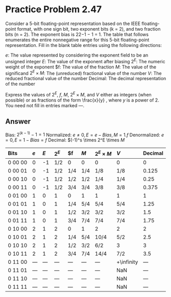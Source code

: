 # Practice Problem 2.47

Consider a 5-bit floating-point representation based on the IEEE floating-point format, with one sign bit, two exponent bits (k = 2), and two fraction bits (n = 2). The exponent bias is 22−1 − 1 = 1. The table that follows enumerates the entire nonnegative range for this 5-bit floating-point representation. Fill in the blank table entries using the following directions:

$e$: The value represented by considering the exponent field to be an unsigned integer
$E$: The value of the exponent after biasing
$2^E$: The numeric weight of the exponent
$f: The value of the fraction
$M$: The value of the significand
$2^E \times M$: The (unreduced) fractional value of the number
$V$: The reduced fractional value of the number
Decimal: The decimal representation of the number

Express the values of $2^E$, $f$, $M$, $2^E \times M$, and $V$ either as integers (when possible) or as fractions of the form \frac{x}{y} , where $y$ is a power of 2. You need not fill in entries marked —.

## Answer

Bias: $2^(k - 1) - 1 = 1$
Normalized: $e \neq 0, E = e - Bias, M = 1.f$
Denormalized: $e = 0, E = 1 - Bias = f$
Decimal: $(-1)^s \times 2^E \times $M$

| Bits    | $e$ | $E$ | $2^E$ | $f  | $M$ | $2^E \times M$ | $V$              | Decimal         |
| :--     | :-- | :-- | :--   | :-- | :-- | :--            | :--              | :--             |
| 0 00 00 | 0   | -1  |  1/2  | 0   | 0   | 0              | 0                | 0               |
| 0 00 01 | 0   | -1  |  1/2  | 1/4 | 1/4 | 1/8            | 1/8              | 0.125           |
| 0 00 10 | 0   | -1  |  1/2  | 1/2 | 1/2 | 1/4            | 1/4              | 0.25            |
| 0 00 11 | 0   | -1  |  1/2  | 3/4 | 3/4 | 3/8            | 3/8              | 0.375           |
| 0 01 00 | 1   |  0  |  1    | 0   | 1   | 1              | 1                | 1               |
| 0 01 01 | 1   |  0  |  1    | 1/4 | 5/4 | 5/4            | 5/4              | 1.25            |
| 0 01 10 | 1   |  0  |  1    | 1/2 | 3/2 | 3/2            | 3/2              | 1.5             |
| 0 01 11 | 1   |  0  |  1    | 3/4 | 7/4 | 7/4            | 7/4              | 1.75            |
| 0 10 00 | 2   |  1  |  2    | 0   | 1   | 2              | 2                | 2               |
| 0 10 01 | 2   |  1  |  2    | 1/4 | 5/4 | 10/4           | 5/2              | 2.5             |
| 0 10 10 | 2   |  1  |  2    | 1/2 | 3/2 | 6/2            | 3                | 3               |
| 0 10 11 | 2   |  1  |  2    | 3/4 | 7/4 | 14/4           | 7/2              | 3.5             |
| 0 11 00 | —   |  —  |  —    | —   | —   | —              |  +\infinity      | —               |
| 0 11 01 | —   |  —  |  —    | —   | —   | —              |  NaN             | —               |
| 0 11 10 | —   |  —  |  —    | —   | —   | —              |  NaN             | —               |
| 0 11 11 | —   |  —  |  —    | —   | —   | —              |  NaN             | —               |
